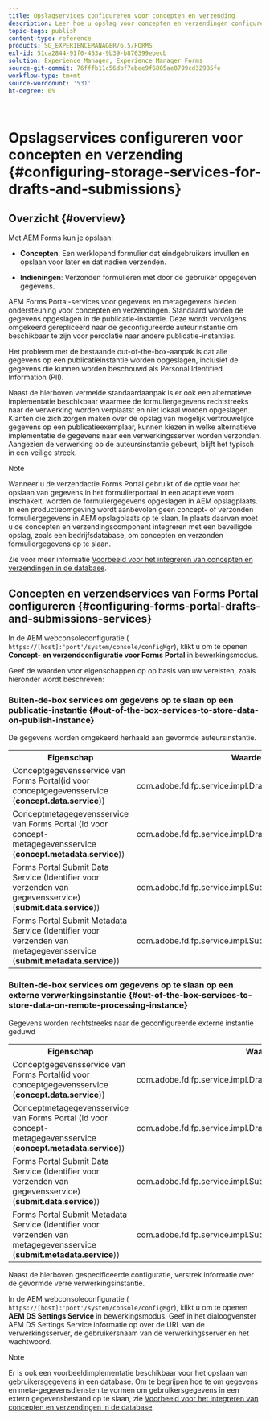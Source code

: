 ```yaml
---
title: Opslagservices configureren voor concepten en verzending
description: Leer hoe u opslag voor concepten en verzendingen configureert
topic-tags: publish
content-type: reference
products: SG_EXPERIENCEMANAGER/6.5/FORMS
exl-id: 51ca2844-91f0-453a-9b39-b876399ebecb
solution: Experience Manager, Experience Manager Forms
source-git-commit: 76fffb11c56dbf7ebee9f6805ae0799cd32985fe
workflow-type: tm+mt
source-wordcount: '531'
ht-degree: 0%

---
```


# Opslagservices configureren voor concepten en verzending {#configuring-storage-services-for-drafts-and-submissions}

## Overzicht {#overview}

Met AEM Forms kun je opslaan:

* **Concepten**: Een werklopend formulier dat eindgebruikers invullen en opslaan voor later en dat nadien verzenden.

* **Indieningen**: Verzonden formulieren met door de gebruiker opgegeven gegevens.

AEM Forms Portal-services voor gegevens en metagegevens bieden ondersteuning voor concepten en verzendingen. Standaard worden de gegevens opgeslagen in de publicatie-instantie. Deze wordt vervolgens omgekeerd gerepliceerd naar de geconfigureerde auteurinstantie om beschikbaar te zijn voor percolatie naar andere publicatie-instanties.

Het probleem met de bestaande out-of-the-box-aanpak is dat alle gegevens op een publicatieinstantie worden opgeslagen, inclusief de gegevens die kunnen worden beschouwd als Personal Identified Information (PII).

Naast de hierboven vermelde standaardaanpak is er ook een alternatieve implementatie beschikbaar waarmee de formuliergegevens rechtstreeks naar de verwerking worden verplaatst en niet lokaal worden opgeslagen. Klanten die zich zorgen maken over de opslag van mogelijk vertrouwelijke gegevens op een publicatieexemplaar, kunnen kiezen in welke alternatieve implementatie de gegevens naar een verwerkingsserver worden verzonden. Aangezien de verwerking op de auteursinstantie gebeurt, blijft het typisch in een veilige streek.

>[!NOTE]
>
>Wanneer u de verzendactie Forms Portal gebruikt of de optie voor het opslaan van gegevens in het formulierportaal in een adaptieve vorm inschakelt, worden de formuliergegevens opgeslagen in AEM opslagplaats. In een productieomgeving wordt aanbevolen geen concept- of verzonden formuliergegevens in AEM opslagplaats op te slaan. In plaats daarvan moet u de concepten en verzendingscomponent integreren met een beveiligde opslag, zoals een bedrijfsdatabase, om concepten en verzonden formuliergegevens op te slaan.
>
>Zie voor meer informatie [Voorbeeld voor het integreren van concepten en verzendingen in de database](/help/forms/using/integrate-draft-submission-database.md).

## Concepten en verzendservices van Forms Portal configureren {#configuring-forms-portal-drafts-and-submissions-services}

In de AEM webconsoleconfiguratie ( `https://[host]:'port'/system/console/configMgr`), klikt u om te openen **Concept- en verzendconfiguratie voor Forms Portal** in bewerkingsmodus.

Geef de waarden voor eigenschappen op op basis van uw vereisten, zoals hieronder wordt beschreven:

### Buiten-de-box services om gegevens op te slaan op een publicatie-instantie {#out-of-the-box-services-to-store-data-on-publish-instance}

De gegevens worden omgekeerd herhaald aan gevormde auteursinstantie.

<table>
 <tbody>
  <tr>
   <th>Eigenschap</th>
   <th>Waarde</th>
  </tr>
  <tr>
   <td>Conceptgegevensservice van Forms Portal(id voor conceptgegevensservice (<strong>concept.data.service</strong>))</td>
   <td>com.adobe.fd.fp.service.impl.DraftDataServiceImpl<br /> </td>
  </tr>
  <tr>
   <td>Conceptmetagegevensservice van Forms Portal (id voor concept-metagegevensservice (<strong>concept.metadata.service</strong>))</td>
   <td>com.adobe.fd.fp.service.impl.DraftMetadataServiceImpl<br /> </td>
  </tr>
  <tr>
   <td>Forms Portal Submit Data Service (Identifier voor verzenden van gegevensservice) (<strong>submit.data.service</strong>))</td>
   <td>com.adobe.fd.fp.service.impl.SubmitDataServiceImpl<br /> </td>
  </tr>
  <tr>
   <td>Forms Portal Submit Metadata Service (Identifier voor verzenden van metagegevensservice (<strong>submit.metadata.service</strong>))</td>
   <td>com.adobe.fd.fp.service.impl.SubmitMetadataServiceImpl<br /> </td>
  </tr>
 </tbody>
</table>

### Buiten-de-box services om gegevens op te slaan op een externe verwerkingsinstantie {#out-of-the-box-services-to-store-data-on-remote-processing-instance}

Gegevens worden rechtstreeks naar de geconfigureerde externe instantie geduwd

<table>
 <tbody>
  <tr>
   <th>Eigenschap</th>
   <th>Waarde</th>
  </tr>
  <tr>
   <td>Conceptgegevensservice van Forms Portal(id voor conceptgegevensservice (<strong>concept.data.service</strong>))</td>
   <td>com.adobe.fd.fp.service.impl.DraftDataServiceRemoteImpl<br /> </td>
  </tr>
  <tr>
   <td>Conceptmetagegevensservice van Forms Portal (id voor concept-metagegevensservice (<strong>concept.metadata.service</strong>))</td>
   <td>com.adobe.fd.fp.service.impl.DraftMetadataServiceRemoteImpl<br /> </td>
  </tr>
  <tr>
   <td>Forms Portal Submit Data Service (Identifier voor verzenden van gegevensservice) (<strong>submit.data.service</strong>))</td>
   <td>com.adobe.fd.fp.service.impl.SubmitDataServiceRemoteImpl<br /> </td>
  </tr>
  <tr>
   <td>Forms Portal Submit Metadata Service (Identifier voor verzenden van metagegevensservice (<strong>submit.metadata.service</strong>))</td>
   <td>com.adobe.fd.fp.service.impl.SubmitMetadataServiceRemoteImpl<br /> </td>
  </tr>
 </tbody>
</table>

Naast de hierboven gespecificeerde configuratie, verstrek informatie over de gevormde verre verwerkingsinstantie.

In de AEM webconsoleconfiguratie ( `https://[host]:'port'/system/console/configMgr`), klikt u om te openen **AEM DS Settings Service** in bewerkingsmodus. Geef in het dialoogvenster AEM DS Settings Service informatie op over de URL van de verwerkingsserver, de gebruikersnaam van de verwerkingsserver en het wachtwoord.

>[!NOTE]
>
>Er is ook een voorbeeldimplementatie beschikbaar voor het opslaan van gebruikersgegevens in een database. Om te begrijpen hoe te om gegevens en meta-gegevensdiensten te vormen om gebruikersgegevens in een extern gegevensbestand op te slaan, zie [Voorbeeld voor het integreren van concepten en verzendingen in de database](/help/forms/using/integrate-draft-submission-database.md).
